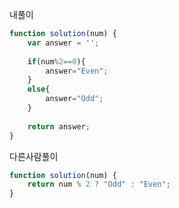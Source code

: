 내풀이

```javascript
function solution(num) {
    var answer = '';
    
    if(num%2==0){
        answer="Even";
    }
    else{
        answer="Odd";
    }
    
    return answer;
}
```

다른사람풀이

```javascript
function solution(num) {
    return num % 2 ? "Odd" : "Even";
}
```

